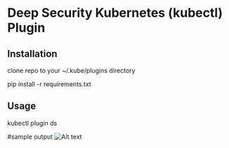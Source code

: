 
Deep Security Kubernetes (kubectl) Plugin
====

## Installation
clone repo to your ~/.kube/plugins directory

pip install -r requirements.txt


## Usage
kubectl plugin ds


#sample output
![Alt text](https://www.dropbox.com/s/tfjxke4zg471frn/ds_kubectl_plugin.jpg "Optional title")
